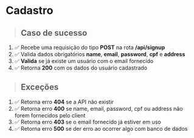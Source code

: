 # Cadastro

> ## Caso de sucesso

1. ✅ Recebe uma requisição do tipo **POST** na rota **/api/signup**
2. ✅ Valida dados obrigatórios **name**, **email**, **password**, **cpf** e **address**
3. ✅ **Valida** se já existe um usuário com o email fornecido
4. ✅ Retorna **200** com os dados do usuário cadastrado

> ## Exceções

1. ✅ Retorna erro **404** se a API não existir
2. ✅ Retorna erro **400** se name, email, password, cpf ou address não forem fornecidos pelo client
3. ✅ Retorna erro **403** se o email fornecido já estiver em uso
4. ✅ Retorna erro **500** se der erro ao ocorrer algo com banco de dados